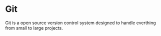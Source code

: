   # Git

Git is a open source version control system designed to handle everthing from small to large projects.


